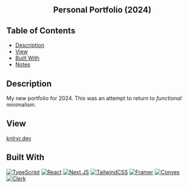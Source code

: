 <h2 align="center"> Personal Portfolio (2024) </h2>

## Table of Contents
- [Description](#description)
- [View](#view)
- [Built With](#built-with)
- [Notes](#notes)

<a name="description"></a>
## Description
My new portfolio for 2024. This was an attempt to return to *functional* minimalism. 

<a name="view"></a>
## View
[knlrvr.dev](https://knlrvr.dev)

<a name="built-with"></a>
## Built With 
[![TypeScript](https://img.shields.io/badge/typescript-%23007ACC.svg?style=for-the-badge&logo=typescript&logoColor=white)](https://www.typescriptlang.org/) [![React](https://img.shields.io/badge/react-%2320232a.svg?style=for-the-badge&logo=react&logoColor=%2361DAFB)](https://react.dev/) [![Next JS](https://img.shields.io/badge/Next-black?style=for-the-badge&logo=next.js&logoColor=white)](https://nextjs.org/) [![TailwindCSS](https://img.shields.io/badge/tailwindcss-%2338B2AC.svg?style=for-the-badge&logo=tailwind-css&logoColor=white)](https://tailwindcss.com/docs/installation) [![Framer](https://img.shields.io/badge/Framer_Motion-black?style=for-the-badge&logo=framer&logoColor=blue)](https://www.framer.com/motion/) [![Convex](https://img.shields.io/badge/Convex-dc2626?style=for-the-badge&logoColor=white)](https://www.convex.dev/) [![Clerk](https://img.shields.io/badge/Clerk-8A2BE2?style=for-the-badge&logoColor=white)](https://clerk.com/)